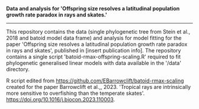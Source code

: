 **Data and analysis for 'Offspring size resolves a latitudinal population growth rate paradox in rays and skates.'**

------------------------------------------------------

This repository contains the data (single phylogenetic tree from Stein et al., 2018 and batoid model data frame) and analysis for model fitting for the paper 'Offspring size resolves a latitudinal population growth rate paradox in rays and skates', published in [insert publication info]. The repository contains a single script 'batoid-rmax-offspring-scaling.R' required to fit phylogenetic generalised linear models with data available in the '/data' directory.

R script edited from https://github.com/EBarrowclift/batoid-rmax-scaling created for the paper Barrowclift et al.,, 2023. 'Tropical rays are intrinsically more sensitive to overfishing than the temperate skates'. https://doi.org/10.1016/j.biocon.2023.110003.

